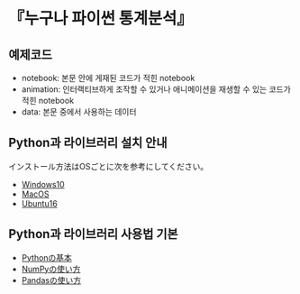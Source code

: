 # 『누구나 파이썬 통계분석』

## 예제코드

- notebook: 본문 안에 게재된 코드가 적힌 notebook
- animation: 인터랙티브하게 조작할 수 있거나 애니메이션을 재생할 수 있는 코드가 적힌 notebook
- data: 본문 중에서 사용하는 데이터

## Python과 라이브러리 설치 안내

インストール方法はOSごとに次を参考にしてください。

- [Windows10](https://github.com/ghmagazine/python_stat_sample/blob/master/tutorial/env_const/windows10.md)
- [MacOS](https://github.com/ghmagazine/python_stat_sample/blob/master/tutorial/env_const/macos.md)
- [Ubuntu16](https://github.com/ghmagazine/python_stat_sample/blob/master/tutorial/env_const/ubuntu16.md)

## Python과 라이브러리 사용법 기본

- [Pythonの基本](https://github.com/ghmagazine/python_stat_sample/blob/master/tutorial/python.ipynb)
- [NumPyの使い方](https://github.com/ghmagazine/python_stat_sample/blob/master/tutorial/numpy.ipynb)
- [Pandasの使い方](https://github.com/ghmagazine/python_stat_sample/blob/master/tutorial/pandas.ipynb)
